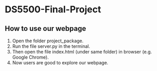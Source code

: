 # DS5500-Final-Project
## How to use our webpage
1. Open the folder project_package.
2. Run the file server.py in the terminal.
3. Then open the file index.html (under same folder) in browser (e.g. Google Chrome).
4. Now users are good to explore our webpage. 
